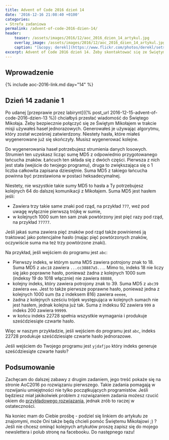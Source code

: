 ```yaml
---
title: Advent of Code 2016 dzień 14
date: '2016-12-16 21:08:40 +0100'
categories:
- Strefa zadaniowa
permalink: /advent-of-code-2016-dzien-14/
header:
    teaser: /assets/images/2016/12/aoc_2016_dzien_14_artykul.jpg
    overlay_image: /assets/images/2016/12/aoc_2016_dzien_14_artykul.jpg
    caption: "[&copy; derekl](https://www.flickr.com/photos/derekl/sets/72157649148835567)"
excerpt: Advent of Code 2016 dzień 14. Żeby skontaktować się ze Świętym Mikołajem potrzebujesz zestawu haseł jednorazowych, pomożesz je wygenerować?
---
```


## Wprowadzenie

{% include aoc-2016-link.md day="14" %}

## Dzień 14 zadanie 1

Po udanej [przeprawie przez labirynt]({% post_url 2016-12-15-advent-of-code-2016-dzien-13 %}) chciałbyś przesłać wiadomość do Świętego Mikołaja. Żeby bezpiecznie połączyć się ze Świętym Mikołajem w trakcie misji używałeś haseł jednorazowych. Generowałeś je używając algorytmu, który został wcześniej zatwierdzony. Niestety hasła, które miałeś wygenerowane już się skończyły. Musisz wygenerować kolejne.

Do wygenerowania haseł potrzebujesz strumienia danych losowych. Strumień ten uzyskasz licząc sumę MD5 z odpowiednio przygotowanego łańcucha znaków. Łańcuch ten składa się z dwóch części. Pierwsza z nich jest stała (wejście do twojego programu), druga to zwiększająca się o 1 liczba całkowita zapisana dziesiętnie. Suma MD5 z takiego łańcucha powinna być przestawiona w postaci heksadecymalnej.

Niestety, nie wszystkie takie sumy MD5 to hasła a Ty potrzebujesz kolejnych 64 do dalszej komunikacji z Mikołajem. Suma MD5 jest hasłem jeśli:

- Zawiera trzy takie same znaki pod rząd, na przykład `777`, weź pod uwagę wyłącznie pierwszą trójkę w sumie,
- w kolejnych 1000 sum ten sam znak powtórzony jest pięć razy pod rząd, na przykład `77777`.

Jeśli jakaś suma zawiera pięć znaków pod rząd także powinieneś ją traktować jako potencjalne hasło (mając pięć powtórzonych znaków, oczywiście suma ma też trzy powtórzone znaki).

Na przykład, jeśli wejściem do programu jest `abc`:

- Pierwszy indeks, w którym suma MD5 zawiera potrojony znak to 18. Suma MD5 z `abc18` zawiera `...cc38887a5...`. Mimo to, indeks 18 nie liczy się jako poprawne hasło, ponieważ żadna z kolejnych 1000 sum (indeksy 19 do 1018 włącznie) nie zawiera `88888`,
- kolejny indeks, który zawiera potrojony znak to 39. Suma MD5 z `abc39` zawiera `eee`. Jest to także pierwsze poprawne hasło, ponieważ jedna z kolejnych 1000 sum (ta z indeksem 816) zawiera `eeeee`,
- żadna z kolejnych sześciu trójek występująca w kolejnych sumach nie jest hasłem, jednak kolejna już tak. Suma z indeksu 92 zawiera `999` a indeks 200 zawiera `99999`.
- w końcu indeks 22728 spełnia wszystkie wymagania i produkuje sześćdziesiąte czwarte hasło.

Więc w naszym przykładzie, jeśli wejściem do programu jest `abc`, indeks 22728 produkuje sześćdziesiąte czwarte hasło jednorazowe.

Jeśli wejściem do Twojego programu jest `yjdafjpo` który indeks generuje sześćdziesiąte czwarte hasło?

## Podsumowanie

Zachęcam do dalszej zabawy z drugim zadaniem, jego treść pokaże się na stronie AoC2016 po rozwiązaniu pierwszego. Takie zadania pomagają w rozwijaniu umiejętności nie tylko początkujących programistów. Jeśli będziesz miał jakikolwiek problem z rozwiązaniem zadania możesz rzucić okiem do [przykładowego rozwiązania](https://github.com/SamouczekProgramisty/StrefaZadaniowaSamouka/tree/master/05_aoc_2016/src/main/java/pl/samouczekprogramisty/szs/aoc2016/day14), jednak zrób to raczej w ostateczności.

Na koniec mam do Ciebie prośbę - podziel się linkiem do artykułu ze znajomymi, może Oni także będą chcieli pomóc Świętemu Mikołajowi ;) ? Jeśli nie chcesz ominąć kolejnych artykułów proszę zapisz się do mojego newslettera i polub stronę na facebooku. Do następnego razu!
